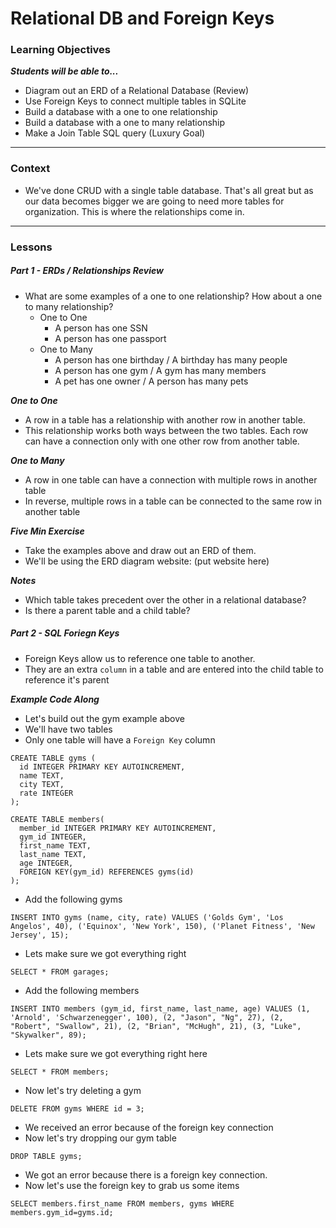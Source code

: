 # Relational DB and Foreign Keys

### Learning Objectives
***Students will be able to...***

* Diagram out an ERD of a Relational Database (Review)
* Use Foreign Keys to connect multiple tables in SQLite
* Build a database with a one to one relationship
* Build a database with a one to many relationship
* Make a Join Table SQL query (Luxury Goal)

---

### Context

* We've done CRUD with a single table database. That's all great but as our data becomes bigger we are going to need more tables for organization. This is where the relationships come in.

---

### Lessons

##### Part 1 - ERDs / Relationships Review

* What are some examples of a one to one relationship? How about a one to many relationship?
	* One to One
		* A person has one SSN
		* A person has one passport
	* One to Many
		* A person has one birthday / A birthday has many people
		* A person has one gym / A gym has many members
		* A pet has one owner / A person has many pets

***One to One***

* A row in a table has a relationship with another row in another table. 
* This relationship works both ways between the two tables. Each row can have a connection only with one other row from another table. 

***One to Many***

* A row in one table can have a connection with multiple rows in another table
* In reverse, multiple rows in a table can be connected to the same row in another table

***Five Min Exercise***

* Take the examples above and draw out an ERD of them. 
* We'll be using the ERD diagram website: (put website here)

***Notes***

* Which table takes precedent over the other in a relational database?
* Is there a parent table and a child table?

	
##### Part 2 - SQL Foriegn Keys

* Foreign Keys allow us to reference one table to another.
* They are an extra `column` in a table and are entered into the child table to reference it's parent

***Example Code Along***

* Let's build out the gym example above
* We'll have two tables
* Only one table will have a `Foreign Key` column

```
CREATE TABLE gyms (
  id INTEGER PRIMARY KEY AUTOINCREMENT,
  name TEXT,
  city TEXT,
  rate INTEGER
);

CREATE TABLE members(
  member_id INTEGER PRIMARY KEY AUTOINCREMENT,
  gym_id INTEGER,
  first_name TEXT,
  last_name TEXT,
  age INTEGER,
  FOREIGN KEY(gym_id) REFERENCES gyms(id)
);
```
* Add the following gyms

```
INSERT INTO gyms (name, city, rate) VALUES ('Golds Gym', 'Los Angelos', 40), ('Equinox', 'New York', 150), ('Planet Fitness', 'New Jersey', 15);
```
* Lets make sure we got everything right

```
SELECT * FROM garages;
```
* Add the following members

```
INSERT INTO members (gym_id, first_name, last_name, age) VALUES (1, 'Arnold', 'Schwarzenegger', 100), (2, "Jason", "Ng", 27), (2, "Robert", "Swallow", 21), (2, "Brian", "McHugh", 21), (3, "Luke", "Skywalker", 89);
```
* Lets make sure we got everything right here

```
SELECT * FROM members;
```
* Now let's try deleting a gym

```
DELETE FROM gyms WHERE id = 3;
```
* We received an error because of the foreign key connection
* Now let's try dropping our gym table

```
DROP TABLE gyms;
```
* We got an error because there is a foreign key connection. 
* Now let's use the foreign key to grab us some items

```
SELECT members.first_name FROM members, gyms WHERE members.gym_id=gyms.id;
```


